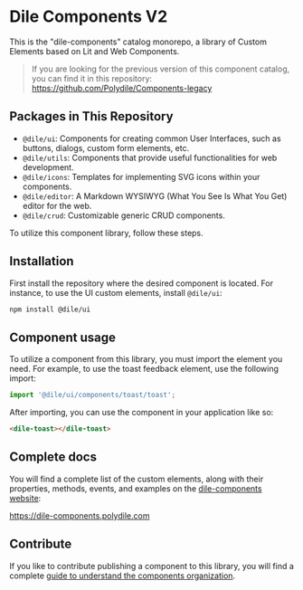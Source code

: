 # Dile Components V2

This is the "dile-components" catalog monorepo, a library of Custom Elements based on Lit and Web Components.

> If you are looking for the previous version of this component catalog, you can find it in this repository: <https://github.com/Polydile/Components-legacy>

## Packages in This Repository

- `@dile/ui`: Components for creating common User Interfaces, such as buttons, dialogs, custom form elements, etc.
- `@dile/utils`: Components that provide useful functionalities for web development.
- `@dile/icons`: Templates for implementing SVG icons within your components.
- `@dile/editor`: A Markdown WYSIWYG (What You See Is What You Get) editor for the web.
- `@dile/crud`: Customizable generic CRUD components.

To utilize this component library, follow these steps.

## Installation

First install the repository where the desired component is located. For instance, to use the UI custom elements, install `@dile/ui`:

```bash
npm install @dile/ui
```

## Component usage

To utilize a component from this library, you must import the element you need. For example, to use the toast feedback element, use the following import:

```javascript
import '@dile/ui/components/toast/toast';
```

After importing, you can use the component in your application like so:

```html
<dile-toast></dile-toast>
```

## Complete docs

You will find a complete list of the custom elements, along with their properties, methods, events, and examples on the [dile-components website](https://dile-components.polydile.com/):

<https://dile-components.polydile.com>

## Contribute

If you like to contribute publishing a component to this library, you will find a complete [guide to understand the components organization](https://dile-components.polydile.com/contribute/).
